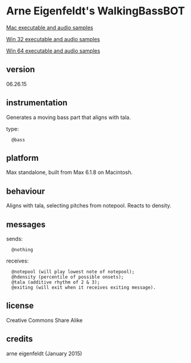 # Arne Eigenfeldt's WalkingBassBOT #

[Mac executable and audio samples](https://www.sfu.ca/musebots/Musebot_Test_Suite/Musebots/Bass_generators/ae_WalkingBassBOT.zip)

[Win 32 executable and audio samples](https://www.sfu.ca/musebots/Musebot_Test_Suite/Musebots_Win32/Bass_generators/ae_WalkingBassBOT_w32.zip)

[Win 64 executable and audio samples](https://www.sfu.ca/musebots/Musebot_Test_Suite/Musebots_Win64/Bass_generators/ae_WalkingBassBOT_w64.zip)

## version ##

06.26.15

## instrumentation ##

Generates a moving bass part that aligns with tala.

type:

      @bass

## platform ##

Max standalone, built from Max 6.1.8 on Macintosh.

## behaviour ##

Aligns with tala, selecting pitches from notepool. Reacts to density.

## messages ##

sends:

      @nothing

receives:

      @notepool (will play lowest note of notepool);
      @hdensity (percentile of possible onsets);
      @tala (additive rhythm of 2 & 3);
      @exiting (will exit when it receives exiting message).

## license ##

Creative Commons Share Alike

## credits ##

arne eigenfeldt (January 2015)

